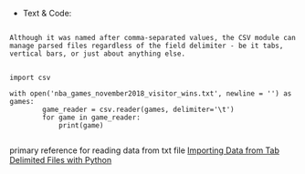 - Text & Code:

```

Although it was named after comma-separated values, the CSV module can manage parsed files regardless of the field delimiter - be it tabs, vertical bars, or just about anything else.

```


```

import csv

with open('nba_games_november2018_visitor_wins.txt', newline = '') as games:
    	game_reader = csv.reader(games, delimiter='\t')
    	for game in game_reader:
    		print(game)


```

primary reference for reading data from txt file [Importing Data from Tab Delimited Files with Python](https://www.pluralsight.com/guides/importing-data-from-tab-delimited-files-with-python)